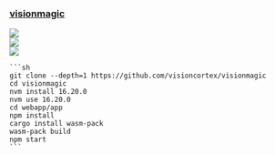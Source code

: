 ### [visionmagic](https://github.com/visioncortex/visionmagic)

![](https://img.shields.io/github/license/visioncortex/visionmagic?style=flat-square)<br />
[![](https://img.shields.io/github/last-commit/scillidan/visionmagic/master?label=last%20commit%20(fork)&style=flat-square)](https://github.com/scillidan/visionmagic)<br />
![](https://img.shields.io/badge/Vercel-black?style=flat&logo=Vercel&logoColor=white)

````{tab} From source
```sh
git clone --depth=1 https://github.com/visioncortex/visionmagic
cd visionmagic
nvm install 16.20.0
nvm use 16.20.0
cd webapp/app
npm install
cargo install wasm-pack
wasm-pack build
npm start
```
````